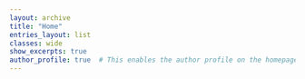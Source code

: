 ```yaml
---
layout: archive
title: "Home"
entries_layout: list
classes: wide
show_excerpts: true
author_profile: true  # This enables the author profile on the homepage
---
```

